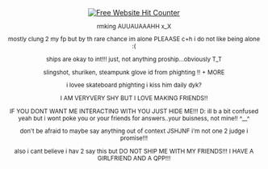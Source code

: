 <div align='center'><a href='https://www.free-website-hit-counter.com'><img src='https://www.free-website-hit-counter.com/c.php?d=9&id=178559&s=76' border='0' alt='Free Website Hit Counter'></a><br / ><small>

rmking AUUAUAAAHH x_X

mostly clung 2 my fp but by th rare chance im alone PLEAASE c+h i do not like being alone :( 

ships are okay to int!!! just, not anything proship...obviously T_T

slingshot, shuriken, steampunk glove id from phighting !! + MORE

i lovee skateboard phighting i kiss him daily dyk? 

I AM VERYVERY SHY BUT I LOVE MAKING FRIENDS!!

IF YOU DONT WANT ME INTERACTING WITH YOU JUST HIDE ME!!! D: ill b a bit confused yeah but i wont poke you or your friends for answers..your buisness, not mine!! ^__^

don't be afraid to maybe say anything out of context JSHJNF i'm not one 2 judge i promise!!! 

also i cant believe i hav 2 say this but DO NOT SHIP ME WITH MY FRIENDS!!! I HAVE A GIRLFRIEND AND A QPP!!! 
